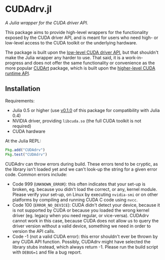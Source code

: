 # CUDAdrv.jl

*A Julia wrapper for the CUDA driver API.*

This package aims to provide high-level wrappers for the functionality exposed by the CUDA
driver API, and is meant for users who need high- or low-level access to the CUDA toolkit or
the underlying hardware.

The package is built upon the [low-level CUDA driver
API](http://docs.nvidia.com/cuda/cuda-driver-api/), but that shouldn't make the Julia
wrapper any harder to use. That said, it is a work-in-progress and does not offer the same
functionality or convenience as the more popular
[CUDArt](https://github.com/JuliaGPU/CUDArt.jl) package, which is built upon the
[higher-level CUDA runtime API](http://docs.nvidia.com/cuda/cuda-runtime-api/).


## Installation

Requirements:

* Julia 0.5 or higher (use
  [v0.1.0](https://github.com/JuliaGPU/CUDAdrv.jl/releases/tag/v0.1.0) of this package
  for compatibility with Julia 0.4)
* NVIDIA driver, providing `libcuda.so` (the full CUDA toolkit is not required)
* CUDA hardware

At the Julia REPL:

```julia
Pkg.add("CUDAdrv")
Pkg.test("CUDAdrv")
```

CUDAdrv can throw errors during build. These errors tend to be cryptic, as the library isn't
loaded yet and we can't look-up the string for a given error code. Common errors include:

* Code 999 (`UNKNOWN_ERROR`): this often indicates that your set-up is broken, eg. because
  you didn't load the correct, or any, kernel module. Please verify your set-up, on Linux by
  executing `nvidia-smi` or on other platforms by compiling and running CUDA C code using
  `nvcc`.
* Code 100 (`ERROR_NO_DEVICE`): CUDA didn't detect your device, because it is not supported
  by CUDA or because you loaded the wrong kernel driver (eg. legacy when you need regular,
  or vice-versa). CUDAdrv cannot work in this case, because CUDA does not allow us to query
  the driver version without a valid device, something we need in order to version the API
  calls.
* Code -1 (not a valid CUDA error): this error shouldn't ever be thrown by any CUDA API
  function. Possibly, CUDAdrv might have selected the library stubs instead, which always
  return -1. Please run the build script with `DEBUG=1` and file a bug report.
